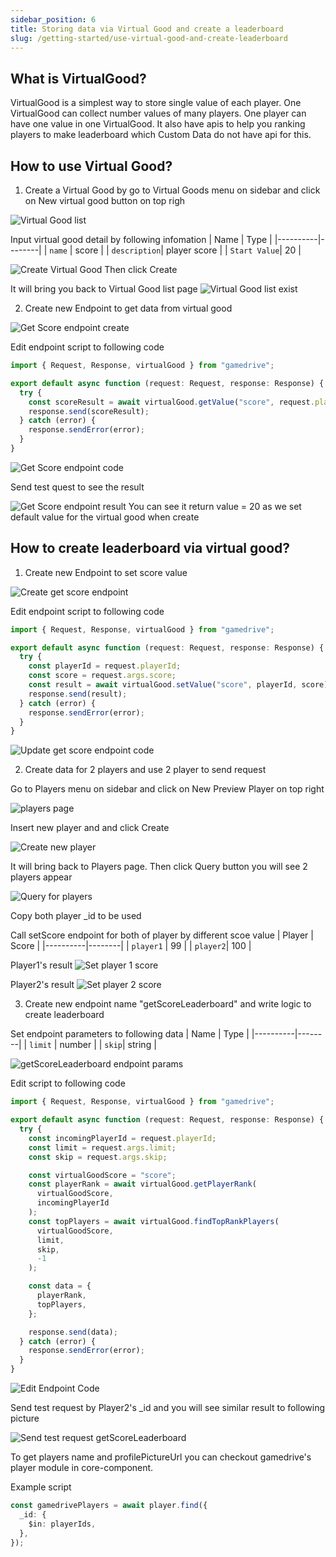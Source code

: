 ```yaml
---
sidebar_position: 6
title: Storing data via Virtual Good and create a leaderboard
slug: /getting-started/use-virtual-good-and-create-leaderboard
---
```


## What is VirtualGood?

VirtualGood is a simplest way to store single value of each player.
One VirtualGood can collect number values of many players. One player can have one value in one VirtualGood. It also have apis to help you ranking players to make leaderboard which Custom Data do not have api for this.

## How to use Virtual Good?

1. Create a Virtual Good by go to Virtual Goods menu on sidebar and click on New virtual good button on top righ

![Virtual Good list](\img\docs\getting-started\5\01-virtual-good-list.png)

Input virtual good detail by following infomation
| Name | Type |
|----------|--------|
| `name` | score |
| `description`| player score |
| `Start Value`| 20 |

![Create Virtual Good](\img\docs\getting-started\5\02-new-virtual-good.png)
Then click Create

It will bring you back to Virtual Good list page
![Virtual Good list exist](\img\docs\getting-started\5\03-virtual-good-list-exist.png)


2. Create new Endpoint to get data from virtual good

![Get Score endpoint create](\img\docs\getting-started\5\04-get-score-endpoint-create.png)

Edit endpoint script to following code

```typescript
import { Request, Response, virtualGood } from "gamedrive";

export default async function (request: Request, response: Response) {
  try {
    const scoreResult = await virtualGood.getValue("score", request.playerId);
    response.send(scoreResult);
  } catch (error) {
    response.sendError(error);
  }
}
```

![Get Score endpoint code](\img\docs\getting-started\5\05-endpoint-code-get-virtual-good.png)

Send test quest to see the result

![Get Score endpoint result](\img\docs\getting-started\5\06-endpoint-get-score-test.png)
You can see it return value = 20 as we set default value for the virtual good when create

## How to create leaderboard via virtual good?

1. Create new Endpoint to set score value

![Create get score endpoint](\img\docs\getting-started\5\07-create-set-score-endpoint.png)

Edit endpoint script to following code

```typescript
import { Request, Response, virtualGood } from "gamedrive";

export default async function (request: Request, response: Response) {
  try {
    const playerId = request.playerId;
    const score = request.args.score;
    const result = await virtualGood.setValue("score", playerId, score);
    response.send(result);
  } catch (error) {
    response.sendError(error);
  }
}
```

![Update get score endpoint code](\img\docs\getting-started\5\08-create-set-score-endpoint-update-code.png)

2. Create data for 2 players and use 2 player to send request

Go to Players menu on sidebar and click on New Preview Player on top right

![players page](\img\docs\getting-started\5\09-create-new-test-player1.png)

Insert new player and and click Create

![Create new player](\img\docs\getting-started\5\10-create-new-test-player2.png)

It will bring back to Players page. Then click Query button you will see 2 players appear

![Query for players](\img\docs\getting-started\5\11-create-new-test-player-see-2-players.png)

Copy both player \_id to be used

Call setScore endpoint for both of player by different scoe value
| Player | Score |
|----------|--------|
| `player1` | 99 |
| `player2`| 100 |

Player1's result
![Set player 1 score](\img\docs\getting-started\5\12-call-set-score-player1.png)

Player2's result
![Set player 2 score](\img\docs\getting-started\5\13-call-set-score-player2.png)


3. Create new endpoint name "getScoreLeaderboard" and write logic to create leaderboard

Set endpoint parameters to following data
| Name | Type |
|----------|--------|
| `limit` | number |
| `skip`| string |

![getScoreLeaderboard endpoint params](\img\docs\getting-started\5\14-create-get-score-leaderboard.png)

Edit script to following code

```typescript
import { Request, Response, virtualGood } from "gamedrive";

export default async function (request: Request, response: Response) {
  try {
    const incomingPlayerId = request.playerId;
    const limit = request.args.limit;
    const skip = request.args.skip;

    const virtualGoodScore = "score";
    const playerRank = await virtualGood.getPlayerRank(
      virtualGoodScore,
      incomingPlayerId
    );
    const topPlayers = await virtualGood.findTopRankPlayers(
      virtualGoodScore,
      limit,
      skip,
      -1
    );

    const data = {
      playerRank,
      topPlayers,
    };

    response.send(data);
  } catch (error) {
    response.sendError(error);
  }
}
```

![Edit Endpoint Code](\img\docs\getting-started\5\15-create-get-score-leaderboard-code.png)

Send test request by Player2's \_id and you will see similar result to following picture

![Send test request getScoreLeaderboard](\img\docs\getting-started\5\16-send-get-score-leaderboard-test-request.png)

To get players name and profilePictureUrl you can checkout gamedrive's player module in core-component.

Example script

```typescript
const gamedrivePlayers = await player.find({
  _id: {
    $in: playerIds,
  },
});
```
